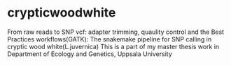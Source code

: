 # crypticwoodwhite
From raw reads to SNP vcf:
adapter trimming, quaulity control and the Best Practices workflows(GATK):
The snakemake pipeline for SNP calling in cryptic wood white(L.juvernica)
This is a part of my master thesis work in Department of Ecology and Genetics, Uppsala University
